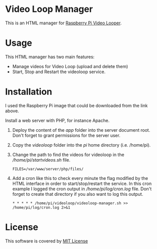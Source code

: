 Video Loop Manager
=================
This is an HTML manager for [Raspberry Pi Video Looper](http://stevenhickson.blogspot.com.es/2013/09/raspberry-pi-automatic-video-looper.html).

Usage
=====
This HTML manager has two main features:

- Manage videos for Video Loop (upload and delete them)
- Start, Stop and Restart the videoloop service.

Installation
============
I used the Raspberry Pi image that could be downloaded from the link above.

Install a web server with PHP, for instance Apache.

1. Deploy the content of the *app* folder into the server document root. Don't forget to grant permissions for the server user.
2. Copy the *videoloop* folder into the *pi* home directory (i.e. /home/pi).
3. Change the path to find the videos for videoloop in the */home/pi/startvideos.sh* file.

    `FILES=/var/www/server/php/files/`

4. Add a cron like this to check every minute the flag modified by the HTML interface in order to start/stop/restart the service. In this cron example I logged the cron output in */home/pi/log/cron.log* file. Don't forget to create that directory if you also want to log this output.

    `* * * * * /home/pi/videoloop/videoloop-manager.sh >> /home/pi/log/cron.log 2>&1`

License
=======
This software is covered by [MIT License](http://opensource.org/licenses/MIT)
